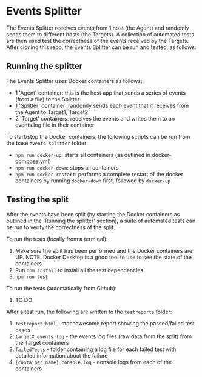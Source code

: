 # Events Splitter
The Events Splitter receives events from 1 host (the Agent) and randomly sends them to different hosts (the Targets). A collection of automated tests are then used test the correctness of the events received by the Targets. After cloning this repo, the Events Splitter can be run and tested, as follows:

## Running the splitter
The Events Splitter uses Docker containers as follows:
- 1 'Agent' container: this is the host app that sends a series of events (from a file) to the Splitter
- 1 'Splitter' container: randomly sends each event that it receives from the Agent to Target1, Target2
- 2 'Target' containers: receives the events and writes them to an events.log file in their container

To start/stop the Docker containers, the following scripts can be run from the base `events-splitter` folder:
- `npm run docker-up`: starts all containers (as outlined in docker-compose.yml)
- `npm run docker-down`: stops all containers
- `npm run docker-restart`: performs a complete restart of the docker containers by running `docker-down` first, followed by `docker-up`

## Testing the split
After the events have been split (by starting the Docker containers as outlined in the 'Running the splitter' section), a suite of automated tests can be run to verify the correctness of the split.

To run the tests (locally from a terminal):
1. Make sure the split has been performed and the Docker containers are UP.  NOTE: Docker Desktop is a good tool to use to see the state of the containers
2. Run `npm install` to install all the test dependencies
3. `npm run test`

To run the tests (automatically from Github):
1. TO DO

After a test run, the following are written to the `testreports` folder:
1. `testreport.html` - mochawesome report showing the passed/failed test cases
2. `targetX_events.log` - the events.log files (raw data from the split) from the Target containers 
3. `failedTests` - folder containing a log file for each failed test with detailed information about the failure
4. `[container_name]_console.log` - console logs from each of the containers